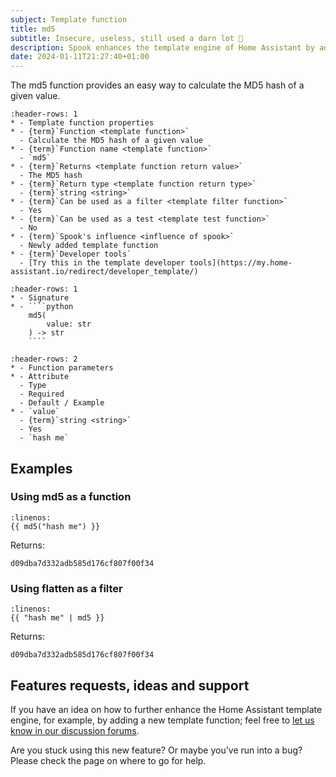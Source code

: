 ```yaml
---
subject: Template function
title: md5
subtitle: Insecure, useless, still used a darn lot 🙈
description: Spook enhances the template engine of Home Assistant by adding a md5 function.
date: 2024-01-11T21:27:40+01:00
---
```


The md5 function provides an easy way to calculate the MD5 hash of a given value.

```{list-table}
:header-rows: 1
* - Template function properties
* - {term}`Function <template function>`
  - Calculate the MD5 hash of a given value
* - {term}`Function name <template function>`
  - `md5`
* - {term}`Returns <template function return value>`
  - The MD5 hash
* - {term}`Return type <template function return type>`
  - {term}`string <string>`
* - {term}`Can be used as a filter <template filter function>`
  - Yes
* - {term}`Can be used as a test <template test function>`
  - No
* - {term}`Spook's influence <influence of spook>`
  - Newly added template function
* - {term}`Developer tools`
  - [Try this in the template developer tools](https://my.home-assistant.io/redirect/developer_template/)
```

`````{list-table}
:header-rows: 1
* - Signature
* - ````python
    md5(
        value: str
    ) -> str
    ````
`````

```{list-table}
:header-rows: 2
* - Function parameters
* - Attribute
  - Type
  - Required
  - Default / Example
* - `value`
  - {term}`string <string>`
  - Yes
  - `hash me`
```

## Examples

### Using md5 as a function

```{code-block} python
:linenos:
{{ md5("hash me") }}
```

Returns:

```{code-block} python
d09dba7d332adb585d176cf807f00f34
```

### Using flatten as a filter

```{code-block} python
:linenos:
{{ "hash me" | md5 }}
```

Returns:

```{code-block} python
d09dba7d332adb585d176cf807f00f34
```

## Features requests, ideas and support

If you have an idea on how to further enhance the Home Assistant template engine, for example, by adding a new template function; feel free to [let us know in our discussion forums](https://github.com/frenck/spook/discussions).

Are you stuck using this new feature? Or maybe you've run into a bug? Please check the [](../support) page on where to go for help.
